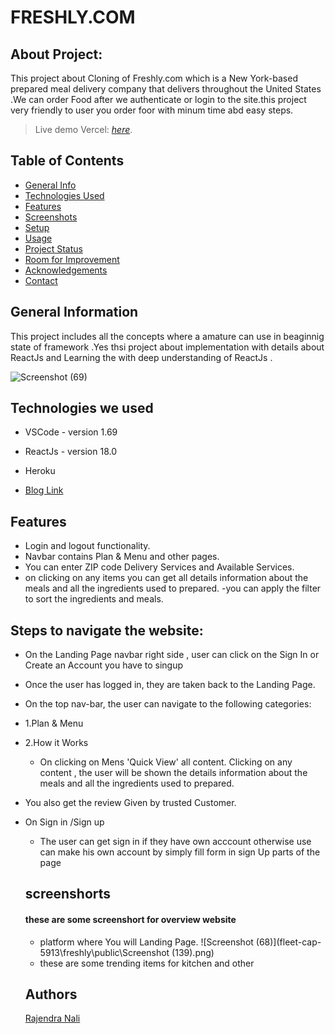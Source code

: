 # FRESHLY.COM
## About Project:
This project about Cloning of Freshly.com which is a New York-based prepared meal delivery company that delivers throughout the United States .We can order Food after we authenticate or login to the site.this project very friendly to user you order foor with minum time abd easy steps.

> Live demo Vercel: [_here_](https://freshly-pqh483k6c-rajendranali.vercel.app/). <!-- If you have the project hosted somewhere, include the link here. -->

## Table of Contents
* [General Info](#general-information)
* [Technologies Used](#technologies-used)
* [Features](#features)
* [Screenshots](#screenshots)
* [Setup](#setup)
* [Usage](#usage)
* [Project Status](#project-status)
* [Room for Improvement](#room-for-improvement)
* [Acknowledgements](#acknowledgements)
* [Contact](#contact)



## General Information
This project includes all the concepts where a amature can use in beaginnig state of framework .Yes thsi project about implementation with details about ReactJs and Learning the with deep understanding of ReactJs .
<!-- You don't have to answer all the questions - just the ones relevant to your project. -->



![Screenshot (69)]()

## Technologies we used
<!-- <hr> -->
 - VSCode - version 1.69
 - ReactJs - version 18.0
 - Heroku

- [Blog Link]()


## Features 
<!-- --- -->
- Login and logout functionality.
- Navbar contains Plan & Menu  and other pages.
- You can enter ZIP code Delivery Services and Available Services.
- on clicking on any items you can get all details information about the meals and all the ingredients used to prepared.
-you can apply the filter to sort the ingredients and meals.

## Steps to navigate the website:
<!-- <hr> -->
- On the Landing Page navbar right side , user can click on the Sign In or Create an Account you have to singup 
- Once the user has logged in, they are taken back to the Landing Page.
- On the top nav-bar, the user can navigate to the following categories: 
- 1.Plan & Menu
- 2.How it Works
  - On clicking on Mens 'Quick View' all content. Clicking on any content , the user will be shown the details information about the meals and all the ingredients used to prepared.
-   You also get the review Given by trusted Customer.
- On Sign in /Sign up  
  - The user can get sign in if they have own acccount otherwise use can make his own account by simply fill form in sign Up parts of the page
  ## screenshorts
  #### these are some screenshort for overview website
  -  platform where You will Landing Page.
  ![Screenshot (68)](fleet-cap-5913\freshly\public\Screenshot (139).png)
  - these are some trending items for kitchen and other
 

   
   ## Authors
    [Rajendra Nali](https://github.com/rajendranali/)
